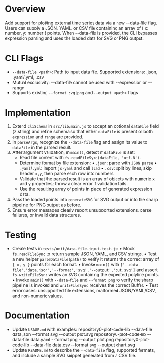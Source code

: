 # Overview
Add support for plotting external time series data via a new --data-file flag. Users can supply a JSON, YAML, or CSV file containing an array of { x: number, y: number } points. When --data-file is provided, the CLI bypasses expression parsing and uses the loaded data for SVG or PNG output.

# CLI Flags
- `--data-file <path>`: Path to input data file. Supported extensions: .json, .yaml/.yml, .csv
- Mutual exclusivity: --data-file cannot be used with --expression or --range
- Supports existing `--format svg|png` and `--output <path>` flags

# Implementation
1. Extend `cliSchema` in `src/lib/main.js` to accept an optional `dataFile` field (z.string) and refine schema so that either `dataFile` is present or both `expression` and `range` are provided.
2. In `parseArgs`, recognize the `--data-file` flag and assign its value to `dataFile` in the parsed result.
3. After argument validation, in `main()`, detect if `dataFile` is set:
   - Read file content with `fs.readFileSync(dataFile, 'utf-8')`.
   - Determine format by file extension:
     • `.json`: parse with `JSON.parse`
     • `.yaml`/`.yml`: import `js-yaml` and call `load`
     • `.csv`: split by lines, skip header `x,y`, then parse each row into numbers
   - Validate that the parsed result is an array of objects with numeric `x` and `y` properties; throw a clear error if validation fails.
   - Use the resulting array of points in place of generated expression data.
4. Pass the loaded points into `generateSVG` for SVG output or into the sharp pipeline for PNG output as before.
5. Ensure error messages clearly report unsupported extensions, parse failures, or invalid data structures.

# Testing
- Create tests in `tests/unit/data-file-input.test.js`:
  • Mock `fs.readFileSync` to return sample JSON, YAML, and CSV strings.
  • Test a new helper `parseDataFile(path)` to verify it returns the correct array of `{ x, y }` points for each format.
  • Invoke `main()` with `['--data-file','data.json','--format','svg','--output','out.svg']` and assert `fs.writeFileSync` writes an SVG containing the expected polyline points.
  • Invoke `main()` with `--data-file` and `--format png` to verify the sharp pipeline is invoked and `writeFileSync` receives the correct Buffer.
  • Test error cases: unsupported file extensions, malformed JSON/YAML/CSV, and non-numeric values.

# Documentation
- Update `USAGE.md` with examples:
   repository0-plot-code-lib --data-file data.json --format svg --output plot.svg
   repository0-plot-code-lib --data-file data.yaml --format png --output plot.png
   repository0-plot-code-lib --data-file data.csv --format svg --output chart.svg
- Update `README.md` to describe the `--data-file` flag, supported formats, and include a sample SVG snippet generated from a CSV file.